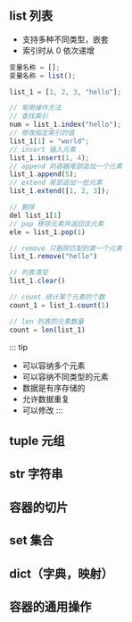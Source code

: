 ## list 列表

- 支持多种不同类型，嵌套
- 索引时从 0 依次递增

```js
变量名称 = [];
变量名称 = list();

list_1 = [1, 2, 3, "hello"];

// 常用操作方法
// 查找索引
num = list_1.index("hello");
// 修改指定索引的值
list_1[1] = "world";
// insert 插入元素
list_1.insert(1, 4);
// append 向容器尾部追加一个元素
list_1.append(5);
// extend 尾部追加一批元素
list_1.extend([1, 2, 3]);

// 删除
del list_1[1]
// pop 移除元素并返回该元素
ele = list_1.pop(1)

// remove 只删除匹配的第一个元素
list_1.remove("hello")

// 列表清空
list_1.clear()

// count 统计某个元素的个数
count_1 = list_1.count(1)

// len 列表的元素数量
count = len(list_1)

```

::: tip

- 可以容纳多个元素
- 可以容纳不同类型的元素
- 数据是有序存储的
- 允许数据重复
- 可以修改
  :::

## tuple 元组

## str 字符串

## 容器的切片

## set 集合

## dict（字典，映射）

## 容器的通用操作
